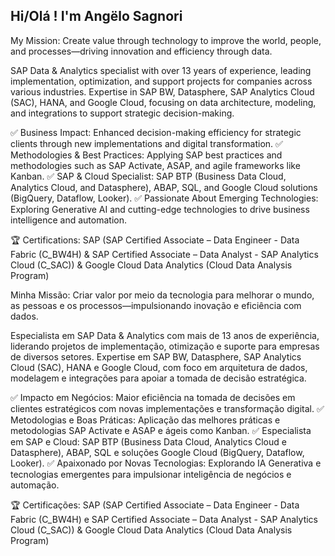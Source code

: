 ## Hi/Olá ! I'm Angëlo Sagnori

My Mission: Create value through technology to improve the world, people, and processes—driving innovation and efficiency through data.

SAP Data & Analytics specialist with over 13 years of experience, leading implementation, optimization, and support projects for companies across various industries. Expertise in SAP BW, Datasphere, SAP Analytics Cloud (SAC), HANA, and Google Cloud, focusing on data architecture, modeling, and integrations to support strategic decision-making.

✅ Business Impact: Enhanced decision-making efficiency for strategic clients through new implementations and digital transformation.
✅ Methodologies & Best Practices: Applying SAP best practices and methodologies such as SAP Activate, ASAP, and agile frameworks like Kanban.
✅ SAP & Cloud Specialist: SAP BTP (Business Data Cloud, Analytics Cloud, and Datasphere), ABAP, SQL, and Google Cloud solutions (BigQuery, Dataflow, Looker).
✅ Passionate About Emerging Technologies: Exploring Generative AI and cutting-edge technologies to drive business intelligence and automation.

🏆 Certifications: SAP (SAP Certified Associate – Data Engineer - Data Fabric (C_BW4H) & SAP Certified Associate – Data Analyst - SAP Analytics Cloud (C_SAC)) & Google Cloud Data Analytics (Cloud Data Analysis Program)

Minha Missão: Criar valor por meio da tecnologia para melhorar o mundo, as pessoas e os processos—impulsionando inovação e eficiência com dados.

Especialista em SAP Data & Analytics com mais de 13 anos de experiência, liderando projetos de implementação, otimização e suporte para empresas de diversos setores. Expertise em SAP BW, Datasphere, SAP Analytics Cloud (SAC), HANA e Google Cloud, com foco em arquitetura de dados, modelagem e integrações para apoiar a tomada de decisão estratégica.

✅ Impacto em Negócios: Maior eficiência na tomada de decisões em clientes estratégicos com novas implementações e transformação digital.
✅ Metodologias e Boas Práticas: Aplicação das melhores práticas e metodologias SAP Activate e ASAP e ágeis como Kanban.
✅ Especialista em SAP e Cloud: SAP BTP (Business Data Cloud, Analytics Cloud e Datasphere), ABAP, SQL e soluções Google Cloud (BigQuery, Dataflow, Looker).
✅ Apaixonado por Novas Tecnologias: Explorando IA Generativa e tecnologias emergentes para impulsionar inteligência de negócios e automação.

🏆 Certificações: SAP (SAP Certified Associate – Data Engineer - Data Fabric (C_BW4H) e SAP Certified Associate – Data Analyst - SAP Analytics Cloud (C_SAC)) & Google Cloud Data Analytics (Cloud Data Analysis Program)

<!--
**ASAGNORI/ASAGNORI** is a ✨ _special_ ✨ repository because its `README.md` (this file) appears on your GitHub profile.

Here are some ideas to get you started:

- 🔭 I’m currently working on ...
- 🌱 I’m currently learning ...
- 👯 I’m looking to collaborate on ...
- 🤔 I’m looking for help with ...
- 💬 Ask me about ...
- 📫 How to reach me: ...
- 😄 Pronouns: ...
- ⚡ Fun fact: ...
-->
